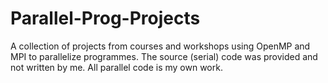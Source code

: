 # Parallel-Prog-Projects
A collection of projects from courses and workshops using OpenMP and MPI to parallelize programmes. The source (serial) code was provided and not written by me. All parallel code is my own work.
